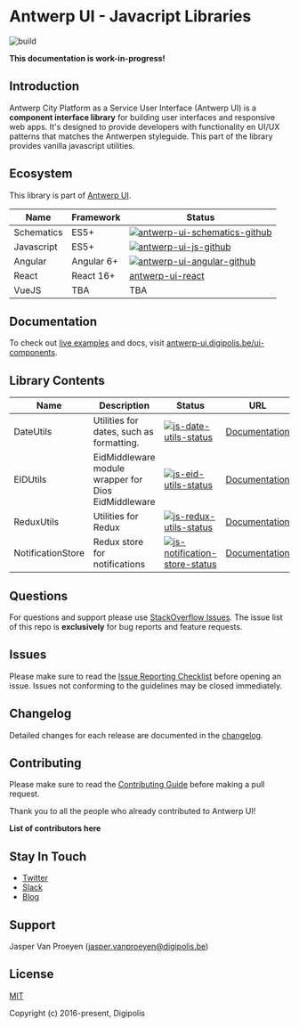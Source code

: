 # Antwerp UI - Javacript Libraries

![build][antwerp-ui-js-ci]

**This documentation is work-in-progress!**

## Introduction

Antwerp City Platform as a Service User Interface (Antwerp UI) is a **component interface library** for building user interfaces and responsive web apps. It's designed to provide developers with functionality en UI/UX patterns that matches the Antwerpen styleguide. This part of the library provides vanilla javascript utilities.

## Ecosystem

This library is part of [Antwerp UI][antwerp-ui].

| Name              | Framework  | Status  |
| ----------------- | ---------- | ------- |
| Schematics        | ES5+       | [![antwerp-ui-schematics-github]][antwerp-ui-schematics] |
| Javascript        | ES5+       | [![antwerp-ui-js-github]][antwerp-ui-js] |
| Angular           | Angular 6+ | [![antwerp-ui-angular-github]][antwerp-ui-angular] |
| React             | React 16+  | [antwerp-ui-react] |
| VueJS             | TBA        | TBA  |

## Documentation

To check out [live examples]() and docs, visit [antwerp-ui.digipolis.be/ui-components](https://antwerp-ui.digipolis.be/ui-components).

## Library Contents

| Name              | Description                              | Status | URL                                                      |
| ----------------- | ---------------------------------------- | ------ |--------------------------------------------------------- |
| DateUtils         | Utilities for dates, such as formatting. | [![js-date-utils-status]][js-date-utils-package]   |[Documentation](./packages/date-utils/README.md)  |
| EIDUtils          | EidMiddleware module wrapper for Dios EidMiddleware | [![js-eid-utils-status]][js-eid-utils-package]   |[Documentation](./packages/eid-utils/README.md)  |
| ReduxUtils        | Utilities for Redux                      | [![js-redux-utils-status]][js-redux-utils-package] |[Documentation](./packages/redux-utils/README.md) |
| NotificationStore | Redux store for notifications            | [![js-notification-store-status]][js-notification-store-package] |[Documentation](./packages/notification-store/README.md) |

## Questions

For questions and support please use [StackOverflow Issues][stackoverflow-issues]. The issue list of this repo is **exclusively** for bug reports and feature requests.

## Issues

Please make sure to read the [Issue Reporting Checklist]() before opening an issue. Issues not conforming to the guidelines may be closed immediately.

## Changelog

Detailed changes for each release are documented in the [changelog](./CHANGELOG.md).

## Contributing

Please make sure to read the [Contributing Guide]() before making a pull request.

Thank you to all the people who already contributed to Antwerp UI!

**List of contributors here**

## Stay In Touch

- [Twitter]()
- [Slack]()
- [Blog]()

## Support

Jasper Van Proeyen (<jasper.vanproeyen@digipolis.be>)

## License

[MIT](http://opensource.org/licenses/MIT)

Copyright (c) 2016-present, Digipolis

<!-- Generic Links -->
[antwerp-ui]: https://antwerp-ui.digipolis.be

<!-- StackOverflow -->
[stackoverflow-issues]: https://stackoverflow.com/questions/tagged/antwerp-ui

<!-- GitHub actions -->
[antwerp-ui-js-ci]: https://github.com/digipolisantwerp/antwerp-ui_js/workflows/CI/badge.svg

<!-- Github URL -->
[antwerp-ui-schematics]: https://github.com/digipolisantwerp/antwerp-ui_schematics
[antwerp-ui-js]: https://github.com/digipolisantwerp/antwerp-ui_js
[antwerp-ui-angular]: https://github.com/digipolisantwerp/antwerp-ui_angular
[antwerp-ui-react]: https://github.com/digipolisantwerp/antwerp-ui_react

<!-- GitHub Version Badge -->
[antwerp-ui-schematics-github]: https://img.shields.io/github/package-json/v/digipolisantwerp/antwerp-ui_schematics.svg
[antwerp-ui-angular-github]: https://img.shields.io/github/package-json/v/digipolisantwerp/antwerp-ui_angular.svg
[antwerp-ui-js-github]: https://img.shields.io/github/package-json/v/digipolisantwerp/antwerp-ui_js.svg

<!-- NPM Package links -->
[js-date-utils-package]: https://www.npmjs.com/package/@acpaas-ui/js-date-utils
[js-eid-utils-package]: https://www.npmjs.com/package/@acpaas-ui/js-eid-utils
[js-redux-utils-package]: https://www.npmjs.com/package/@acpaas-ui/js-redux-utils
[js-notification-store-package]: https://www.npmjs.com/package/@acpaas-ui/js-notification-store

<!-- NPM Version Badge -->
[js-date-utils-status]: https://img.shields.io/npm/v/@acpaas-ui/js-date-utils.svg
[js-eid-utils-status]: https://img.shields.io/npm/v/@acpaas-ui/js-eid-utils.svg
[js-redux-utils-status]: https://img.shields.io/npm/v/@acpaas-ui/js-redux-utils.svg
[js-notification-store-status]: https://img.shields.io/npm/v/@acpaas-ui/js-notification-store.svg
